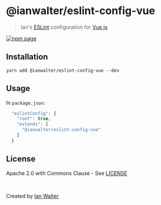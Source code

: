 # @ianwalter/eslint-config-vue
> Ian's [ESLint][eslintUrl] configuration for [Vue.js][vueUrl]

[![npm page][npmImage]][npmUrl]

## Installation

```console
yarn add @ianwalter/eslint-config-vue --dev
```

## Usage

In `package.json`:

```js
  "eslintConfig": {
    "root": true,
    "extends": [
      "@ianwalter/eslint-config-vue"
    ]
  }
```

## License

Apache 2.0 with Commons Clause - See [LICENSE][licenseUrl]

&nbsp;

Created by [Ian Walter](https://iankwalter.com)

[eslintUrl]: https://eslint.org/
[vueUrl]: https://vuejs.org/
[npmImage]: https://img.shields.io/npm/v/@ianwalter/eslint-config-vue.svg
[npmUrl]: https://www.npmjs.com/package/@ianwalter/eslint-config-vue
[licenseUrl]: https://github.com/ianwalter/eslint-config-vue/blob/master/LICENSE
